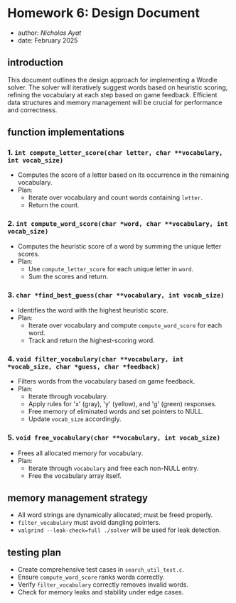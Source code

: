 # Homework 6: Design Document

  * author: *Nicholas Ayat* 
  * date: February 2025

## introduction

This document outlines the design approach for implementing a Wordle solver. The solver will iteratively suggest words based on heuristic scoring, refining the vocabulary at each step based on game feedback. Efficient data structures and memory management will be crucial for performance and correctness.

## function implementations

### 1. `int compute_letter_score(char letter, char **vocabulary, int vocab_size)`
- Computes the score of a letter based on its occurrence in the remaining vocabulary.
- Plan:
  - Iterate over vocabulary and count words containing `letter`.
  - Return the count.

### 2. `int compute_word_score(char *word, char **vocabulary, int vocab_size)`
- Computes the heuristic score of a word by summing the unique letter scores.
- Plan:
  - Use `compute_letter_score` for each unique letter in `word`.
  - Sum the scores and return.

### 3. `char *find_best_guess(char **vocabulary, int vocab_size)`
- Identifies the word with the highest heuristic score.
- Plan:
  - Iterate over vocabulary and compute `compute_word_score` for each word.
  - Track and return the highest-scoring word.

### 4. `void filter_vocabulary(char **vocabulary, int *vocab_size, char *guess, char *feedback)`
- Filters words from the vocabulary based on game feedback.
- Plan:
  - Iterate through vocabulary.
  - Apply rules for 'x' (gray), 'y' (yellow), and 'g' (green) responses.
  - Free memory of eliminated words and set pointers to NULL.
  - Update `vocab_size` accordingly.

### 5. `void free_vocabulary(char **vocabulary, int vocab_size)`
- Frees all allocated memory for vocabulary.
- Plan:
  - Iterate through `vocabulary` and free each non-NULL entry.
  - Free the vocabulary array itself.

## memory management strategy
- All word strings are dynamically allocated; must be freed properly.
- `filter_vocabulary` must avoid dangling pointers.
- `valgrind --leak-check=full ./solver` will be used for leak detection.

## testing plan
- Create comprehensive test cases in `search_util_test.c`.
- Ensure `compute_word_score` ranks words correctly.
- Verify `filter_vocabulary` correctly removes invalid words.
- Check for memory leaks and stability under edge cases.